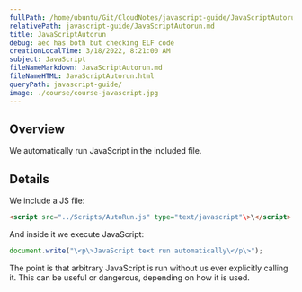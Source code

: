 ```yaml
---
fullPath: /home/ubuntu/Git/CloudNotes/javascript-guide/JavaScriptAutorun.md
relativePath: javascript-guide/JavaScriptAutorun.md
title: JavaScriptAutorun
debug: aec has both but checking ELF code
creationLocalTime: 3/18/2022, 8:21:00 AM
subject: JavaScript
fileNameMarkdown: JavaScriptAutorun.md
fileNameHTML: JavaScriptAutorun.html
queryPath: javascript-guide/
image: ./course/course-javascript.jpg
---
```


<!-- toc -->
<!-- tocstop -->



## Overview

We automatically run JavaScript in the included file.

## Details

We include a JS file:

```html
<script src="../Scripts/AutoRun.js" type="text/javascript"\>\</script>
```

And inside it we execute JavaScript:

```javascript
document.write("\<p\>JavaScript text run automatically\</p\>");
```

The point is that arbitrary JavaScript is run without us ever explicitly
calling it. This can be useful or dangerous, depending on how it is
used.

 
<script src="/javascripts/dev-web/AutoRun.js" type="text/javascript"></script>
